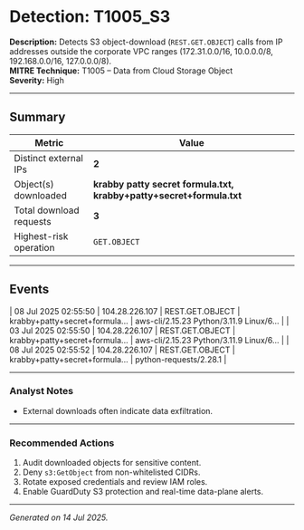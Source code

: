 # Detection: T1005_S3

**Description:** Detects S3 object-download (`REST.GET.OBJECT`) calls from IP addresses outside the corporate VPC ranges (172.31.0.0/16, 10.0.0.0/8, 192.168.0.0/16, 127.0.0.0/8).  
**MITRE Technique:** T1005 – Data from Cloud Storage Object  
**Severity:** High

---

## Summary

| Metric                         | Value                           |
|--------------------------------|---------------------------------|
| Distinct external IPs          | **2**                           |
| Object(s) downloaded           | **krabby patty secret formula.txt, krabby+patty+secret+formula.txt**        |
| Total download requests        | **3**                           |
| Highest-risk operation         | `GET.OBJECT`                    |

---

## Events

| 08 Jul 2025 02:55:50 | 104.28.226.107 | REST.GET.OBJECT | krabby+patty+secret+formula... | aws-cli/2.15.23 Python/3.11.9 Linux/6... |
| 03 Jul 2025 02:55:50 | 104.28.226.107 | REST.GET.OBJECT | krabby+patty+secret+formula... | aws-cli/2.15.23 Python/3.11.9 Linux/6... |
| 08 Jul 2025 02:55:52 | 104.28.226.107 | REST.GET.OBJECT | krabby+patty+secret+formula... | python-requests/2.28.1 |

---

### Analyst Notes

* External downloads often indicate data exfiltration.

---

### Recommended Actions

1. Audit downloaded objects for sensitive content.  
2. Deny `s3:GetObject` from non-whitelisted CIDRs.  
3. Rotate exposed credentials and review IAM roles.  
4. Enable GuardDuty S3 protection and real-time data-plane alerts.

---

*Generated on 14 Jul 2025.*  